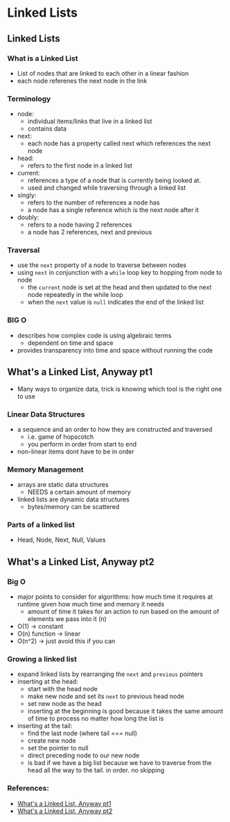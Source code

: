 # Linked Lists

## Linked Lists
### What is a Linked List
- List of nodes that are linked to each other in a linear fashion
- each node referenes the next node in the link

### Terminology
- node:
  - individual items/links that live in a linked list
  - contains data
- next:
  - each node has a property called next which references the next node
- head:
  - refers to the first node in a linked list
- current:
  - references a type of a node that is currently being looked at.
  - used and changed while traversing through a linked list
- singly:
  - refers to the number of references a node has
  - a node has a single reference which is the next node after it
- doubly:
  - refers to a node having 2 references
  - a node has 2 references, next and previous

### Traversal
- use the `next` property of a node to traverse between nodes
- using `next` in conjunction with a `while` loop key to hopping from node to node
  - the `current` node is set at the head and then updated to the next node repeatedly in the while loop
  - when the `next` value is `null` indicates the end of the linked list

### BIG O
- describes how complex code is using algebraic terms
  - dependent on time and space
- provides transparency into time and space without running the code

## What's a Linked List, Anyway pt1
- Many ways to organize data, trick is knowing which tool is the right one to use

### Linear Data Structures
- a sequence and an order to how they are constructed and traversed
  - i.e. game of hopscotch
  - you perform in order from start to end
- non-linear items dont have to be in order

### Memory Management
- arrays are static data structures
  - NEEDS a certain amount of memory
- linked lists are dynamic data structures
  - bytes/memory can be scattered

### Parts of a linked list
- Head, Node, Next, Null, Values

## What's a Linked List, Anyway pt2
### Big O
- major points to consider for algorithms: how much time it requires at runtime given how much time and memory it needs
  - amount of time it takes for an action to run based on the amount of elements we pass into it (n)
- O(1) -> constant
- O(n) function -> linear
- O(n^2) -> just avoid this if you can

### Growing a linked list
- expand linked lists by rearranging the `next` and `previous` pointers
- inserting at the head:
  - start with the head node
  - make new node and set its `next` to previous head node
  - set new node as the head
  - inserting at the beginning is good because it takes the same amount of time to process no matter how long the list is
- inserting at the tail:
  - find the last node (where tail === null)
  - create new node
  - set the pointer to null
  - direct preceding node to our new node
  - is bad if we have a big list because we have to traverse from the head all the way to the tail. in order. no skipping


### References:
- [What's a Linked List, Anyway pt1](https://medium.com/basecs/whats-a-linked-list-anyway-part-1-d8b7e6508b9d)
- [What's a Linked List, Anyway pt2](https://medium.com/basecs/whats-a-linked-list-anyway-part-2-131d96f71996)
